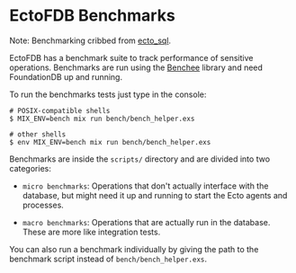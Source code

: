 # EctoFDB Benchmarks

Note: Benchmarking cribbed from [ecto_sql](https://github.com/elixir-ecto/ecto_sql).

EctoFDB has a benchmark suite to track performance of sensitive operations. Benchmarks
are run using the [Benchee](https://github.com/PragTob/benchee) library and
need FoundationDB up and running.

To run the benchmarks tests just type in the console:

```
# POSIX-compatible shells
$ MIX_ENV=bench mix run bench/bench_helper.exs
```

```
# other shells
$ env MIX_ENV=bench mix run bench/bench_helper.exs
```

Benchmarks are inside the `scripts/` directory and are divided into two
categories:

* `micro benchmarks`: Operations that don't actually interface with the database,
but might need it up and running to start the Ecto agents and processes.

* `macro benchmarks`: Operations that are actually run in the database. These are
more like integration tests.

You can also run a benchmark individually by giving the path to the benchmark
script instead of `bench/bench_helper.exs`.
